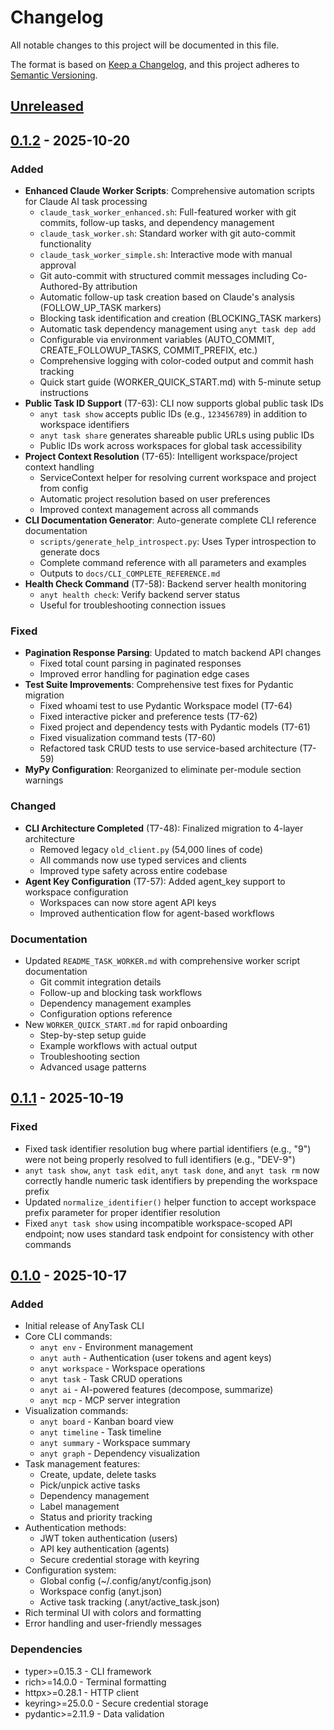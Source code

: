 # Changelog

All notable changes to this project will be documented in this file.

The format is based on [Keep a Changelog](https://keepachangelog.com/en/1.0.0/),
and this project adheres to [Semantic Versioning](https://semver.org/spec/v2.0.0.html).

## [Unreleased]

## [0.1.2] - 2025-10-20

### Added
- **Enhanced Claude Worker Scripts**: Comprehensive automation scripts for Claude AI task processing
  - `claude_task_worker_enhanced.sh`: Full-featured worker with git commits, follow-up tasks, and dependency management
  - `claude_task_worker.sh`: Standard worker with git auto-commit functionality
  - `claude_task_worker_simple.sh`: Interactive mode with manual approval
  - Git auto-commit with structured commit messages including Co-Authored-By attribution
  - Automatic follow-up task creation based on Claude's analysis (FOLLOW_UP_TASK markers)
  - Blocking task identification and creation (BLOCKING_TASK markers)
  - Automatic task dependency management using `anyt task dep add`
  - Configurable via environment variables (AUTO_COMMIT, CREATE_FOLLOWUP_TASKS, COMMIT_PREFIX, etc.)
  - Comprehensive logging with color-coded output and commit hash tracking
  - Quick start guide (WORKER_QUICK_START.md) with 5-minute setup instructions
- **Public Task ID Support** (T7-63): CLI now supports global public task IDs
  - `anyt task show` accepts public IDs (e.g., `123456789`) in addition to workspace identifiers
  - `anyt task share` generates shareable public URLs using public IDs
  - Public IDs work across workspaces for global task accessibility
- **Project Context Resolution** (T7-65): Intelligent workspace/project context handling
  - ServiceContext helper for resolving current workspace and project from config
  - Automatic project resolution based on user preferences
  - Improved context management across all commands
- **CLI Documentation Generator**: Auto-generate complete CLI reference documentation
  - `scripts/generate_help_introspect.py`: Uses Typer introspection to generate docs
  - Complete command reference with all parameters and examples
  - Outputs to `docs/CLI_COMPLETE_REFERENCE.md`
- **Health Check Command** (T7-58): Backend server health monitoring
  - `anyt health check`: Verify backend server status
  - Useful for troubleshooting connection issues

### Fixed
- **Pagination Response Parsing**: Updated to match backend API changes
  - Fixed total count parsing in paginated responses
  - Improved error handling for pagination edge cases
- **Test Suite Improvements**: Comprehensive test fixes for Pydantic migration
  - Fixed whoami test to use Pydantic Workspace model (T7-64)
  - Fixed interactive picker and preference tests (T7-62)
  - Fixed project and dependency tests with Pydantic models (T7-61)
  - Fixed visualization command tests (T7-60)
  - Refactored task CRUD tests to use service-based architecture (T7-59)
- **MyPy Configuration**: Reorganized to eliminate per-module section warnings

### Changed
- **CLI Architecture Completed** (T7-48): Finalized migration to 4-layer architecture
  - Removed legacy `old_client.py` (54,000 lines of code)
  - All commands now use typed services and clients
  - Improved type safety across entire codebase
- **Agent Key Configuration** (T7-57): Added agent_key support to workspace configuration
  - Workspaces can now store agent API keys
  - Improved authentication flow for agent-based workflows

### Documentation
- Updated `README_TASK_WORKER.md` with comprehensive worker script documentation
  - Git commit integration details
  - Follow-up and blocking task workflows
  - Dependency management examples
  - Configuration options reference
- New `WORKER_QUICK_START.md` for rapid onboarding
  - Step-by-step setup guide
  - Example workflows with actual output
  - Troubleshooting section
  - Advanced usage patterns

## [0.1.1] - 2025-10-19

### Fixed
- Fixed task identifier resolution bug where partial identifiers (e.g., "9") were not being properly resolved to full identifiers (e.g., "DEV-9")
- `anyt task show`, `anyt task edit`, `anyt task done`, and `anyt task rm` now correctly handle numeric task identifiers by prepending the workspace prefix
- Updated `normalize_identifier()` helper function to accept workspace prefix parameter for proper identifier resolution
- Fixed `anyt task show` using incompatible workspace-scoped API endpoint; now uses standard task endpoint for consistency with other commands

## [0.1.0] - 2025-10-17

### Added
- Initial release of AnyTask CLI
- Core CLI commands:
  - `anyt env` - Environment management
  - `anyt auth` - Authentication (user tokens and agent keys)
  - `anyt workspace` - Workspace operations
  - `anyt task` - Task CRUD operations
  - `anyt ai` - AI-powered features (decompose, summarize)
  - `anyt mcp` - MCP server integration
- Visualization commands:
  - `anyt board` - Kanban board view
  - `anyt timeline` - Task timeline
  - `anyt summary` - Workspace summary
  - `anyt graph` - Dependency visualization
- Task management features:
  - Create, update, delete tasks
  - Pick/unpick active tasks
  - Dependency management
  - Label management
  - Status and priority tracking
- Authentication methods:
  - JWT token authentication (users)
  - API key authentication (agents)
  - Secure credential storage with keyring
- Configuration system:
  - Global config (~/.config/anyt/config.json)
  - Workspace config (anyt.json)
  - Active task tracking (.anyt/active_task.json)
- Rich terminal UI with colors and formatting
- Error handling and user-friendly messages

### Dependencies
- typer>=0.15.3 - CLI framework
- rich>=14.0.0 - Terminal formatting
- httpx>=0.28.1 - HTTP client
- keyring>=25.0.0 - Secure credential storage
- pydantic>=2.11.9 - Data validation

[Unreleased]: https://github.com/yourusername/AnyTaskBackend/compare/v0.1.2...HEAD
[0.1.2]: https://github.com/yourusername/AnyTaskBackend/compare/v0.1.1...v0.1.2
[0.1.1]: https://github.com/yourusername/AnyTaskBackend/compare/v0.1.0...v0.1.1
[0.1.0]: https://github.com/yourusername/AnyTaskBackend/releases/tag/v0.1.0

